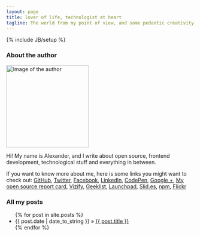 ```yaml
---
layout: page
title: lover of life, technologist at heart
tagline: The world from my point of view, and some pedantic creativity
---
```

{% include JB/setup %}

<div class="twitter clearfix"></div>

<div class="row">
  <div class="col-md-12">    
    <div class="well about_the_author clearfix">
      <h3>About the author</h3>
      <img width="220" height="220" src="https://secure.gravatar.com/avatar/e4885fa3c6db55194cb2eb9e81dac456?s=220" class="avatar" alt="Image of the author" title="phun-ky"/>
      <p>
        Hi! My name is Alexander, and I write about open source, frontend development, technological stuff and everything in between.
      </p>
      <p>
        If you want to know more about me, here is some links you might want to check out: <a href="https://github.com/phun-ky">GitHub</a>, <a href="https://twitter.com/phun_ky">Twitter</a>, <a href="https://nb-no.facebook.com/phunky.net">Facebook</a>, <a href="http://no.linkedin.com/in/alexanderroyne">LinkedIn</a>, <a href="http://codepen.io/phun-ky/">CodePen</a>, <a href="https://plus.google.com/109212745239771225705/posts">Google +</a>, <a href="http://osrc.dfm.io/phun-ky">My open source report card</a>, <a href="https://www.vizify.com/alexander-vassbotn-ryne-helgesen/">Vizify</a>, <a href="https://geekli.st/ph001">Geeklist</a>, <a href="https://launchpad.net/~alexander-phun-ky">Launchpad</a>, <a href="http://slid.es/phun_ky/">Slid.es</a>, <a href="https://www.npmjs.org/~phun-ky">npm</a>, <a href="http://www.flickr.com/photos/phun-ky/">Flickr</a>
      </p>
    </div>
  </div>
</div>
    
### All my posts

<ul class="posts">
  {% for post in site.posts %}
    <li><span>{{ post.date | date_to_string }}</span> &raquo; <a href="{{ BASE_PATH }}{{ post.url }}">{{ post.title }}</a></li>
  {% endfor %}
</ul>


